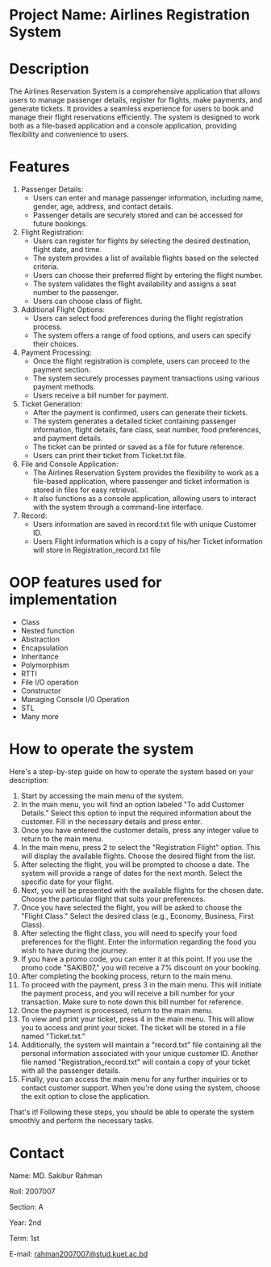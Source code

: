 # Project Name: Airlines Registration System
# Description

The Airlines Reservation System is a comprehensive application that allows users to manage passenger details, register for flights, make payments, and generate tickets. It provides a seamless experience for users to book and manage their flight reservations efficiently. The system is designed to work both as a file-based application and a console application, providing flexibility and convenience to users.


# Features


1. Passenger Details:
    - Users can enter and manage passenger information, including name, gender, age, address, and contact details.
    - Passenger details are securely stored and can be accessed for future bookings.
2. Flight Registration:
    - Users can register for flights by selecting the desired destination, flight date, and time.
    - The system provides a list of available flights based on the selected criteria.
    - Users can choose their preferred flight by entering the flight number.
    - The system validates the flight availability and assigns a seat number to the passenger.
    - Users can choose class of flight.
3. Additional Flight Options:
    - Users can select food preferences during the flight registration process.
    - The system offers a range of food options, and users can specify their choices.
4. Payment Processing:
    - Once the flight registration is complete, users can proceed to the payment section.
    - The system securely processes payment transactions using various payment methods.
    - Users receive a bill number for payment.
5. Ticket Generation:
    - After the payment is confirmed, users can generate their tickets.
    - The system generates a detailed ticket containing passenger information, flight details, fare class, seat number, food preferences, and payment details.
    - The ticket can be printed or saved as a file for future reference.
    - Users can print their ticket from Ticket.txt file.
6. File and Console Application:
    - The Airlines Reservation System provides the flexibility to work as a file-based application, where passenger and ticket information is stored in files for easy retrieval.
    - It also functions as a console application, allowing users to interact with the system through a command-line interface.
7. Record:
    - Users information are saved in record.txt file with unique Customer ID.
    - Users Flight information which is a copy of his/her Ticket information will store in Registration_record.txt file

# OOP features used for implementation
- Class
- Nested function
- Abstraction
- Encapsulation
- Inheritance
- Polymorphism
- RTTI
- File I/O operation
- Constructor
- Managing Console I/0 Operation
- STL
- Many more

# How to operate the system
Here's a step-by-step guide on how to operate the system based on your description:

1. Start by accessing the main menu of the system.
2. In the main menu, you will find an option labeled "To add Customer Details." Select this option to input the required information about the customer. Fill in the necessary details and press enter.
3. Once you have entered the customer details, press any integer value to return to the main menu.
4. In the main menu, press 2 to select the "Registration Flight" option. This will display the available flights. Choose the desired flight from the list.
5. After selecting the flight, you will be prompted to choose a date. The system will provide a range of dates for the next month. Select the specific date for your flight.
6. Next, you will be presented with the available flights for the chosen date. Choose the particular flight that suits your preferences.
7. Once you have selected the flight, you will be asked to choose the "Flight Class." Select the desired class (e.g., Economy, Business, First Class).
8. After selecting the flight class, you will need to specify your food preferences for the flight. Enter the information regarding the food you wish to have during the journey.
9. If you have a promo code, you can enter it at this point. If you use the promo code "SAKIB07," you will receive a 7% discount on your booking.
10. After completing the booking process, return to the main menu.
11. To proceed with the payment, press 3 in the main menu. This will initiate the payment process, and you will receive a bill number for your transaction. Make sure to note down this bill number for reference.
12. Once the payment is processed, return to the main menu.
13. To view and print your ticket, press 4 in the main menu. This will allow you to access and print your ticket. The ticket will be stored in a file named "Ticket.txt."
14. Additionally, the system will maintain a "record.txt" file containing all the personal information associated with your unique customer ID. Another file named "Registration_record.txt" will contain a copy of your ticket with all the passenger details.
15. Finally, you can access the main menu for any further inquiries or to contact customer support. When you're done using the system, choose the exit option to close the application.

That's it! Following these steps, you should be able to operate the system smoothly and perform the necessary tasks.

# Contact

Name: MD. Sakibur Rahman

Roll: 2007007

Section: A

Year: 2nd

Term: 1st

E-mail: rahman2007007@stud.kuet.ac.bd
